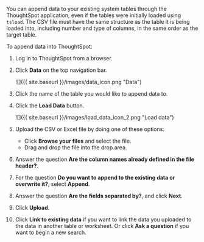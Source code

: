 You can append data to your existing system tables through the ThoughtSpot application, even if the tables were initially loaded using `tsload`. The CSV file must have the same structure as the table it is being loaded into, including number and type of columns, in the same order as the target table.

To append data into ThoughtSpot:

1.   Log in to ThoughtSpot from a browser.
2.   Click **Data** on the top navigation bar.

     ![]({{ site.baseurl }}/images/data_icon.png "Data")

3.   Click the name of the table you would like to append data to.
4.   Click the **Load Data** button.

     ![]({{ site.baseurl }}/images/load_data_icon_2.png "Load data")

5. Upload the CSV or Excel file by doing one of these options:
    -   Click **Browse your files** and select the file.
    -   Drag and drop the file into the drop area.
6. Answer the question **Are the column names already defined in the file header?**.
7. For the question **Do you want to append to the existing data or overwrite it?**, select **Append**.
8. Answer the question **Are the fields separated by?**, and click **Next**.
9.  Click **Upload**.
10.  Click **Link to existing data** if you want to link the data you uploaded to the data in another table or worksheet. Or click **Ask a question** if you want to begin a new search.
